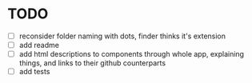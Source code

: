 # TODO
- [ ] reconsider folder naming with dots, finder thinks it's extension
- [ ] add readme
- [ ] add html descriptions to components through whole app, explaining things, and links to their github counterparts
- [ ] add tests
